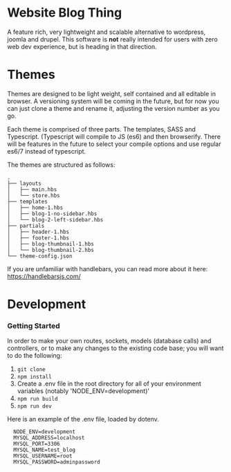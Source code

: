 
# Website Blog Thing

A feature rich, very lightweight and scalable alternative to wordpress, joomla and drupel. This software is **not** really intended for users with zero web dev experience, but is heading in that direction.


# Themes

Themes are designed to be light weight, self contained and all editable in browser. A versioning system will be coming in the future, but for now you can just clone a theme and rename it, adjusting the version number as you go. 

Each theme is comprised of three parts. The templates, SASS and Typescript. (Typescript will compile to JS (es6) and then browserify. There will be features in the future to select your compile options and use regular es6/7 instead of typescript.

The themes are structured as follows: 

```
.
├── layouts
│   ├── main.hbs
│   └── store.hbs
├── templates
│   ├── home-1.hbs
│   ├── blog-1-no-sidebar.hbs
│   └── blog-2-left-sidebar.hbs
├── partials
│   ├── header-1.hbs
│   ├── footer-1.hbs
│   ├── blog-thumbnail-1.hbs
│   └── blog-thumbnail-2.hbs
└── theme-config.json
```
If you are unfamiliar with handlebars, you can read more about it here: https://handlebarsjs.com/

# Development

### Getting Started
In order to make your own routes, sockets, models (database calls) and controllers, or to make any changes to the existing code base; you will want to do the following:

1. ``` git clone ```
2. ``` npm install ```
3.  Create a .env file in the root directory for all of your environment variables (notably 'NODE_ENV=development)'
4. ``` npm run build ```
5. ``` npm run dev ```

Here is an example of the .env file, loaded by dotenv.
```
  NODE_ENV=development
  MYSQL_ADDRESS=localhost
  MYSQL_PORT=3306
  MYSQL_NAME=test_blog
  MYSQL_USERNAME=root
  MYSQL_PASSWORD=adminpassword
```

